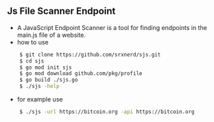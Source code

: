 ## Js File Scanner Endpoint
- A JavaScript Endpoint Scanner is a tool for finding endpoints in the main.js file of a website.
- how to use
```bash
    $ git clone https://github.com/srxnerd/sjs.git
    $ cd sjs
    $ go mod init sjs
    $ go mod download github.com/pkg/profile
    $ go build ./sjs.go
    $ ./sjs -help
```
- for example use
```bash
    $ ./sjs -url https://bitcoin.org -api https://bitcoin.org

```
